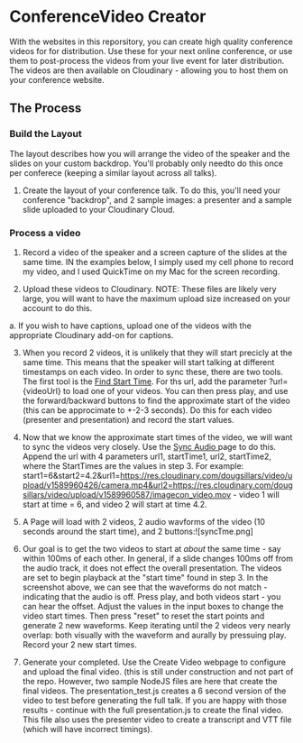 # ConferenceVideo Creator


With the websites in this reporsitory, you can create high quality conference videos for for distribution.  Use these for your next online conference, or use them to post-process the videos from your live event for later distribution.  The videos are then available on Cloudinary - allowing you to host them on your conference website.

## The Process

### Build the Layout

The layout describes how you will arrange the video of the speaker and the slides on your custom backdrop.  You'll probably only needto do this once per conferece (keeping a similar layout across all talks).

1. Create the layout of your conference talk.  To do this, you'll need your conference "backdrop", and 2 sample images: a presenter and a sample slide uploaded to your Cloudinary Cloud.


### Process a video

1. Record a video of the speaker and a screen capture of the slides at the same time.  IN the examples below, I simply used my cell phone to record my video, and I used QuickTime on my Mac for the screen recording.

2. Upload these videos to Cloudinary.  NOTE: These files are likely very large, you will want to have the maximum upload size increased on your account to do this.

 a. If you wish to have captions, upload one of the videos with the appropriate Cloudinary add-on for captions.
 
3. When you record 2 videos, it is unlikely that they will start precicly at the same time.  This means that the speaker will start talking at different timestamps on each video.  In order to sync these, there are two tools.  The first tool is the [Find Start Time](startTime.html).  For ths url, add the parameter ?url={videoUrl} to load one of your videos.  You can then press play, and use the forward/backward buttons to find the approximate start of the video (this can be approcimate to +-2-3 seconds).  Do this for each video (presenter and presentation) and record the start values.
4. Now that we know the approximate start times of the video, we will want to sync the videos very closely. Use the [Sync Audio ](syncTime.html) page to do this. Append the url with 4 parameters url1, startTime1, url2, startTime2, where the StartTimes are the values in step 3.  For example: start1=6&start2=4.2&url1=https://res.cloudinary.com/dougsillars/video/upload/v1589960426/camera.mp4&url2=https://res.cloudinary.com/dougsillars/video/upload/v1589960587/imagecon_video.mov - video 1 will start at time = 6, and video 2 will start at time 4.2.
5. A Page will load with 2 videos, 2 audio wavforms of the video (10 seconds around the start time), and 2 buttons:![syncTme.png] 

6. Our goal is to get the two videos to start at *about* the same time - say within 100ms of each other. In general, if a slide changes 100ms off from the audio track, it does not effect the overall presentation.  The videos are set to begin playback at the "start time" found in step 3.  In the screenshot above, we can see that the waveforms do not match - indicating that the audio is off.  Press play, and both videos start - you can hear the offset.  Adjust the values in the input boxes to change the video start times.  Then press "reset" to reset the start points and generate 2 new waveforms.  Keep iterating until the 2 videos very nearly overlap: both visually with the waveform and aurally by pressuing play.  Record your 2 new start times.

7. Generate your completed. Use the Create Video webpage to configure and upload the final video. (this is still under construction and not part of the repo.  However, two sample NodeJS files are here that create the final videos.  The presentation_test.js creates a 6 second version of the video to test before generating the full talk.  If you are happy with those results - continue with the full presentation.js to create the final video.  This file also uses the presenter video to create a transcript and VTT file (which will have incorrect timings).



